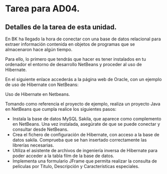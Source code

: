 # Tarea para AD04.
## Detalles de la tarea de esta unidad.
En BK ha llegado la hora de conectar con una base de datos relacional para extraer información contenida en objetos de programas que se almacenaron hace algún tiempo.

Para ello, lo primero que tendrás que hacer es tener instalados en tu ordenador el entorno de desarrollo NetBeans y proceder al uso de Hibernate.

En el siguiente enlace accederás a la página web de Oracle, con un ejemplo de uso de Hibernate con NetBeans:

Uso de Hibernate en Netbeans.

Tomando como referencia el proyecto de ejemplo, realiza un proyecto Java en NetBeans que cumpla realice los siguientes pasos:

* Instala la base de datos MySQL Sakila, que aparece como complemento en NetBeans. Una vez instalada, asegúrate de que se puede conectar y consultar desde NetBeans.
* Crea el fichero de configuración de Hibernate, con acceso a la base de datos sakila. Comprueba que se han insertado correctamente las librerías necesarias.
* Utiliza el asistente de archivos de ingeniería inversa de Hibernate para poder acceder a la tabla film de la base de datos.
* Implementa una formulario JFrame que permita realizar la consulta de películas por Titulo, Descripción y Características especiales.
